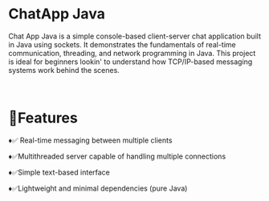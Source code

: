 <h1>ChatApp Java</h1>
<p>
  Chat App Java is a simple console-based client-server chat application built in Java using sockets. It demonstrates the fundamentals of real-time communication, threading, and network programming in Java. This project is ideal for beginners lookin' to understand how TCP/IP-based messaging systems work behind the scenes.</p> <br>
<h1> 🧠Features </h1>
<p> ♦✅ Real-time messaging between multiple clients </p>
<p> ♦✅Multithreaded server capable of handling multiple connections </p>
<p> ♦✅Simple text-based interface </p>
<p>♦✅Lightweight and minimal dependencies (pure Java)
